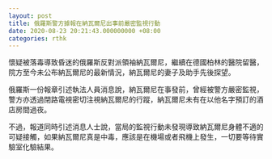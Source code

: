 ```yaml
---
layout: post
title: 俄羅斯警方據報在納瓦爾尼出事前嚴密監視行動
date: 2020-08-23 20:21:43.000000000 +08:00
categories: rthk
---
```


懷疑被落毒導致昏迷的俄羅斯反對派領袖納瓦爾尼，繼續在德國柏林的醫院留醫，院方至今未公布納瓦爾尼的最新情況，納瓦爾尼的妻子及助手先後探望。

俄羅斯一份報章引述執法人員消息說，納瓦爾尼在事發前，曾經被警方嚴密監視，警方亦透過閉路電視密切注視納瓦爾尼的行蹤，納瓦爾尼未有在以他名字預訂的酒店房間過夜。

不過，報道同時引述消息人士說，當局的監視行動未發現導致納瓦爾尼身體不適的可疑接觸，如果納瓦爾尼真是中毒，應該是在機場或者飛機上發生，一切要等待實驗室化驗結果。
